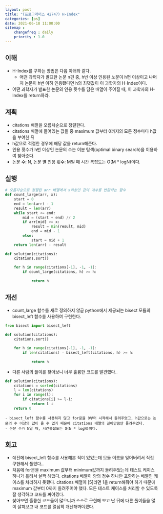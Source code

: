 ```yaml
---
layout: post
title: "(프로그래머스 42747) H-Index"
categories: [ps]
date: 2021-06-18 11:00:00
sitemap :
    changefreq : daily
    priority : 1.0
---
```


## 이해

- H-Index를 구하는 방법은 다음 아래와 같다.
    - 어떤 과학자가 발표한 논문 n편 중, h번 이상 인용된 노문이 h편 이상이고 나머지 논문이 h번 이하 인용됐다면 h의 최댓값이 이 과학자의 H-Index이다.
- 어떤 과학자가 발표한 논문의 인용 횟수를 담은 배열이 주어질 때, 이 과학자의 H-Index를 return하라.


## 계획

- citations 배열을 오름차순으로 정렬한다.
- citations 배열에 들어있는 값들 중 maximum 값부터 0까지의 모든 정수마다 h값을 부여한 뒤
- h값으로 적절한 경우에 해당 값을 return해준다.
- 인용 횟수가 h번 이상인 논문의 수는 이분 탐색(optimal binary search)을 이용하여 찾아준다.
- 논문 수: N, 논문 별 인용 횟수: M일 때 시간 복잡도는 O(M * logN)이다.




## 실행

```python
# 오름차순으로 정렬된 arr 배열에서 x이상인 값의 개수를 반환하는 함수
def count_large(arr, x):
    start = 0
    end = len(arr) - 1
    result = len(arr)
    while start <= end:
        mid = (start + end) // 2
        if arr[mid] >= x:
            result = min(result, mid)
            end = mid - 1
        else:
            start = mid + 1
    return len(arr) - result
    
def solution(citations):
    citations.sort()

    for h in range(citations[-1], -1, -1):
        if count_large(citations, h) >= h:
            
            return h 
```

## 개선
- count_large 함수를 새로 정의하지 않곧 python에서 제공되는 bisect 모듈의 bisect_left 함수를 사용하여 구현한다.


```python
from bisect import bisect_left
    
def solution(citations):
    citations.sort()

    for h in range(citations[-1], -1, -1):
        if len(citations) - bisect_left(citations, h) >= h:
            
            return h 
```

- 다른 사람의 풀이를 찾아보니 너무 훌륭한 코드를 발견했다..
```python
def solution(citations):
    citations = sorted(citations)
    l = len(citations)
    for i in range(l):
        if citations[i] >= l-i:
            return l-i
    return 0
```
    - bisect_left 함수를 사용하지 않고 for문을 0부터 시작해서 돌려주었고, h값으로는 논문의 수 이상의 값이 올 수 없기 때문에 citations 배열의 길이만큼만 돌려주었다.
    - 논문 수가 N일 때, 시간복잡도는 O(N * logN)이다.

## 회고
- 예전에 bisect_left 함수를 사용해본 적이 있었는데 모듈 이름을 잊어버려서 직접 구현해서 풀었다..
- 처음에 for문을 maximum 값부터 minimum값까지 돌려주었는데 테스트 케이스 하나가 틀려서 살짝 헤맸다. citations 배열이
양의 정수 하나만 포함하는 배열인 케이스를 처리하지 못했다. citations 배열이 \[5]라면 1을 return해줘야 하기 때문에 maximum 값부터 0까지 돌려주어야 했다. 모든 테스트 케이스를 처리할 수 있도록 잘 생각하고 코드를 짜야겠다.
- 찾아보면 훌륭한 코드들이 많으니까 스스로 구현해 보고 난 뒤에 다른 풀이들을 많이 살펴보고 내 코드를 열심히 개선해봐야겠다.